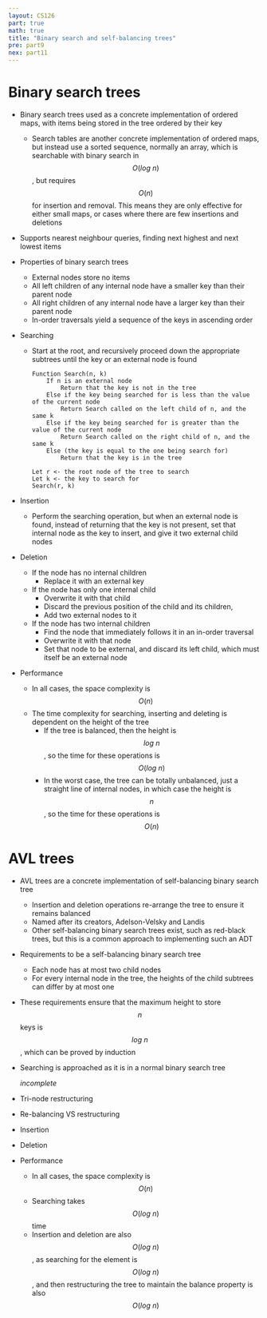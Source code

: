 ```yaml
---
layout: CS126
part: true
math: true
title: "Binary search and self-balancing trees"
pre: part9
nex: part11
---
```




# Binary search trees

- Binary search trees used as a concrete implementation of ordered maps, with items being stored in the tree ordered by their key

  - Search tables are another concrete implementation of ordered maps, but instead use a sorted sequence, normally an array, which is searchable with binary search in $$O(log\ n)$$, but requires $$O(n)$$ for insertion and removal. This means they are only effective for either small maps, or cases where there are few insertions and deletions

- Supports nearest neighbour queries, finding next highest and next lowest items

- Properties of binary search trees

  - External nodes store no items
  - All left children of any internal node have a smaller key than their parent node
  - All right children of any internal node have a larger key than their parent node
  - In-order traversals yield a sequence of the keys in ascending order

- Searching

  - Start at the root, and recursively proceed down the appropriate subtrees until the key or an external node is found

    ```
    Function Search(n, k)
    	If n is an external node
    		Return that the key is not in the tree
    	Else if the key being searched for is less than the value of the current node
    		Return Search called on the left child of n, and the same k
    	Else if the key being searched for is greater than the value of the current node
    		Return Search called on the right child of n, and the same k
    	Else (the key is equal to the one being search for)
    		Return that the key is in the tree
    
    Let r <- the root node of the tree to search
    Let k <- the key to search for
    Search(r, k)
    ```

- Insertion

  - Perform the searching operation, but when an external node is found, instead of returning that the key is not present, set that internal node as the key to insert, and give it two external child nodes

- Deletion

  - If the node has no internal children
    - Replace it with an external key
  - If the node has only one internal child
    - Overwrite it with that child
    - Discard the previous position of the child and its children,
    - Add two external nodes to it
  - If the node has two internal children
    - Find the node that immediately follows it in an in-order traversal
    - Overwrite it with that node
    - Set that node to be external, and discard its left child, which must itself be an external node

- Performance

  - In all cases, the space complexity is $$O(n)$$
  - The time complexity for searching, inserting and deleting is dependent on the height of the tree
    - If the tree is balanced, then the height is $$log\ n$$, so the time for these operations is $$O(log\ n)$$
    - In the worst case, the tree can be totally unbalanced, just a straight line of internal nodes, in which case the height is $$n$$, so the time for these operations is $$O(n)$$



# AVL trees

- AVL trees are a concrete implementation of self-balancing binary search tree

  - Insertion and deletion operations re-arrange the tree to ensure it remains balanced
  - Named after its creators, Adelson-Velsky and Landis
  - Other self-balancing binary search trees exist, such as red-black trees, but this is a common approach to implementing such an ADT

- Requirements to be a self-balancing binary search tree

  - Each node has at most two child nodes
  - For every internal node in the tree, the heights of the child subtrees can differ by at most one

- These requirements ensure that the maximum height to store $$n$$ keys is $$log\ n$$, which can be proved by induction

- Searching is approached as it is in a normal binary search tree


  *incomplete*

- Tri-node restructuring

- Re-balancing VS restructuring

- Insertion

- Deletion
  
- Performance

  - In all cases, the space complexity is $$O(n)$$
  - Searching takes $$O(log\ n)$$ time
  - Insertion and deletion are also $$O(log\ n)$$, as searching for the element is $$O(log\ n)$$, and then restructuring the tree to maintain the balance property is also $$O(log\ n)$$